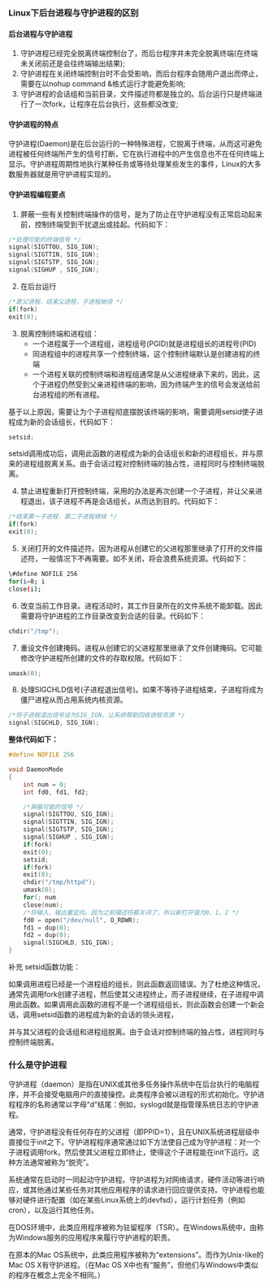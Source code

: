 ### Linux下后台进程与守护进程的区别

#### 后台进程与守护进程

1. 守护进程已经完全脱离终端控制台了，而后台程序并未完全脱离终端(在终端未关闭前还是会往终端输出结果);
2. 守护进程在关闭终端控制台时不会受影响，而后台程序会随用户退出而停止，需要在以nohup command &格式运行才能避免影响;
3. 守护进程的会话组和当前目录，文件描述符都是独立的。后台运行只是终端进行了一次fork，让程序在后台执行，这些都没改变;

#### 守护进程的特点

守护进程(Daemon)是在后台运行的一种特殊进程，它脱离于终端，从而这可避免进程被任何终端所产生的信号打断，它在执行进程中的产生信息也不在任何终端上显示。守护进程周期性地执行某种任务或等待处理某些发生的事件，Linux的大多数服务器就是用守护进程实现的。

#### 守护进程编程要点

1. 屏蔽一些有关控制终端操作的信号，是为了防止在守护进程没有正常启动起来前，控制终端受到干扰退出或挂起。代码如下：

```c
/*处理可能的终端信号 */
signal(SIGTTOU, SIG_IGN);
signal(SIGTTIN, SIG_IGN);
signal(SIGTSTP, SIG_IGN);
signal(SIGHUP , SIG_IGN);
```

2. 在后台运行

```c
/*是父进程，结束父进程，子进程继续 */
if(fork)
exit(0);
```

3. 脱离控制终端和进程组：
   * 一个进程属于一个进程组，进程组号(PGID)就是进程组长的进程号(PID)
   * 同进程组中的进程共享一个控制终端，这个控制终端默认是创建进程的终端
   * 一个进程关联的控制终端和进程组通常是从父进程继承下来的，因此，这个子进程仍然受到父亲进程终端的影响，因为终端产生的信号会发送给前台进程组的所有进程。

基于以上原因，需要让为个子进程彻底摆脱该终端的影响，需要调用setsid使子进程成为新的会话组长，代码如下：

```c
setsid;
```

setsid调用成功后，调用此函数的进程成为新的会话组长和新的进程组长，并与原来的进程组脱离关系。由于会话过程对控制终端的独占性，进程同时与控制终端脱离。

4. 禁止进程重新打开控制终端，采用的办法是再次创建一个子进程，并让父亲进程退出，该子进程不再是会话组长，从而达到目的。代码如下：

```c
/*结束第一子进程，第二子进程继续 */
if(fork)
exit(0);
```

5. 关闭打开的文件描述符。因为进程从创建它的父进程那里继承了打开的文件描述符，一般情况下不再需要。如不关闭，将会浪费系统资源。代码如下：

```bash
\#define NOFILE 256
for(i=0; i
close(i);
```

6. 改变当前工作目录。进程活动时，其工作目录所在的文件系统不能卸载。因此需要将守护进程的工作目录改变到合适的目录。代码如下：

```c
chdir("/tmp");
```

7. 重设文件创建掩码。进程从创建它的父进程那里继承了文件创建掩码。它可能修改守护进程所创建的文件的存取权限。代码如下：

```c
umask(0);
```

8. 处理SIGCHLD信号(子进程退出信号)。如果不等待子进程结束，子进程将成为僵尸进程从而占用系统内核资源。

```c
/*将子进程退出信号设为SIG_IGN，让系统帮助回收进程资源 */
signal(SIGCHLD, SIG_IGN);
```

**整体代码如下：**

```c
#define NOFILE 256

void DaemonMode
{
    int num = 0;
    int fd0, fd1, fd2;

    /*屏蔽可能的信号 */
    signal(SIGTTOU, SIG_IGN);
    signal(SIGTTIN, SIG_IGN);
    signal(SIGTSTP, SIG_IGN);
    signal(SIGHUP , SIG_IGN);
    if(fork)
    exit(0);
    setsid;
    if(fork)
    exit(0);
    chdir("/tmp/httpd");
    umask(0);
    for(; num
    close(num);
    /*将输入、输出重定向。因为之前描述符都关闭了，所以新打开值为0、1、2 */
    fd0 = open("/dev/null", O_RDWR);
    fd1 = dup(0);
    fd2 = dup(0);
    signal(SIGCHLD, SIG_IGN);
}
```

补充 setsid函数功能：

如果调用进程已经是一个进程组的组长，则此函数返回错误。为了杜绝这种情况，通常先调用fork创建子进程，然后使其父进程终止，而子进程继续，在子进程中调用此函数。如果调用此函数的进程不是一个进程组组长，则此函数会创建一个新会话，调用setsid函数的进程成为新的会话的领头进程，

并与其父进程的会话组和进程组脱离。由于会话对控制终端的独占性，进程同时与控制终端脱离。

### 什么是守护进程

守护进程（daemon）是指在UNIX或其他多任务操作系统中在后台执行的电脑程序，并不会接受电脑用户的直接操控。此类程序会被以进程的形式初始化。守护进程程序的名称通常以字母“d”结尾：例如，syslogd就是指管理系统日志的守护进程。

通常，守护进程没有任何存在的父进程（即PPID=1），且在UNIX系统进程层级中直接位于init之下。守护进程程序通常通过如下方法使自己成为守护进程：对一个子进程调用fork，然后使其父进程立即终止，使得这个子进程能在init下运行。这种方法通常被称为“脱壳”。

系统通常在启动时一同起动守护进程。守护进程为对网络请求，硬件活动等进行响应，或其他通过某些任务对其他应用程序的请求进行回应提供支持。守护进程也能够对硬件进行配置（如在某些Linux系统上的devfsd），运行计划任务（例如cron），以及运行其他任务。

在DOS环境中，此类应用程序被称为驻留程序（TSR）。在Windows系统中，由称为Windows服务的应用程序来履行守护进程的职责。

在原本的Mac OS系统中，此类应用程序被称为“extensions”。而作为Unix-like的 Mac OS X有守护进程。（在Mac OS X中也有“服务”，但他们与Windows中类似的程序在概念上完全不相同。）